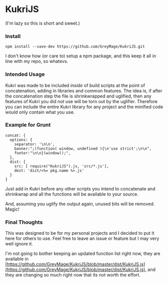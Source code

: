 # KukriJS
(I'm lazy so this is short and sweet.)
### Install
`npm install --save-dev https://github.com/GreyMage/KukriJS.git`

I don't know how (or care to) setup a npm package, and this keep it all in line with my repo, so whatevs.

### Intended Usage
Kukri was made to be included _inside_ of build scripts at the point of concatenation, adding in libraries and common features. The idea is, if after the concatenation step the file is shrinkwrapped and uglified, then any features of Kukri you did _not_ use will be torn out by the uglifier. Therefore you can include the entire Kukri library for any project and the minified code would only contain what you use.

### Example for Grunt
```
concat: {
  options: {
    separator: '\n\n',
    banner:";(function( window, undefined ){\n'use strict';\n\n",
    footer:"\n\n}(window));",
  },
  dist: {
    src: [ require("KukriJS").js, 'src/*.js'],
    dest: 'dist/<%= pkg.name %>.js'
  }
}
```
Just add in Kukri before any other scripts you intend to concatenate and shrinkwrap and all the functions will be available to your source.

And, assuming you uglify the output again, unused bits will be removed. Magic!

### Final Thoughts
This was designed to be for my personal projects and I decided to put it here for others to use. Feel free to leave an issue or feature but I may very well ignore it.

I'm not going to bother keeping an updated function list right now, they are available in [https://github.com/GreyMage/KukriJS/blob/master/dist/KukriJS.js](https://github.com/GreyMage/KukriJS/blob/master/dist/KukriJS.js), and they are changing so much right now that its not worth the effort.
